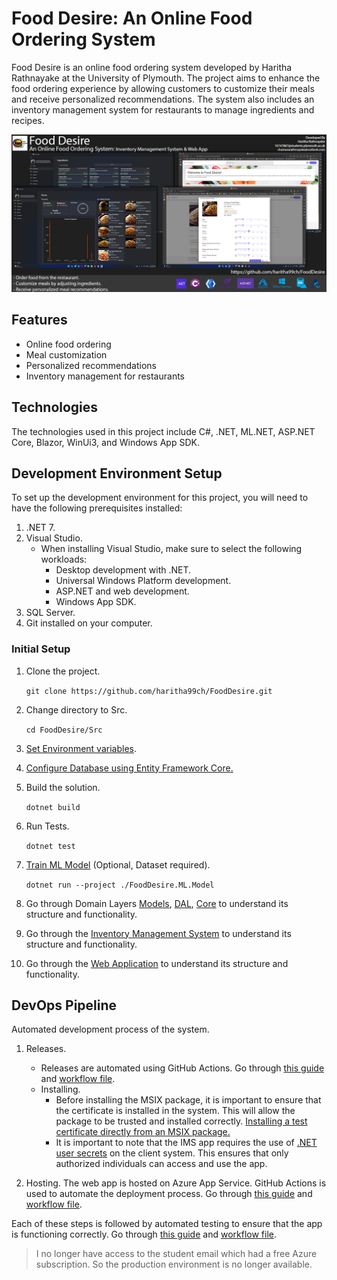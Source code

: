 # Food Desire: An Online Food Ordering System

Food Desire is an online food ordering system developed by Haritha Rathnayake at the University of Plymouth. The project aims to enhance the food ordering experience by allowing customers to customize their meals and receive personalized recommendations. The system also includes an inventory management system for restaurants to manage ingredients and recipes.

![Poster](Images/Food%20Desire%20Poster.png)

## Features

- Online food ordering
- Meal customization
- Personalized recommendations
- Inventory management for restaurants

## Technologies

The technologies used in this project include C#, .NET, ML.NET, ASP.NET Core, Blazor, WinUi3, and Windows App SDK.

## Development Environment Setup

To set up the development environment for this project, you will need to have the following prerequisites installed:

1. .NET 7.
2. Visual Studio.
    - When installing Visual Studio, make sure to select the following workloads:
      - Desktop development with .NET.
      - Universal Windows Platform development.
      - ASP.NET and web development.
      - Windows App SDK.
3. SQL Server.
4. Git installed on your computer.

### Initial Setup

1. Clone the project.

    `git clone https://github.com/haritha99ch/FoodDesire.git`

2. Change directory to Src.

    `cd FoodDesire/Src`

3. [Set Environment variables](Src/FoodDesire.AppSettings/README.md#setting-environment-variables).
4. [Configure Database using Entity Framework Core.](Src/FoodDesire.DAL/README.md#database-migrations)
5. Build the solution.

    `dotnet build`

6. Run Tests.

    `dotnet test`

7. [Train ML Model](Src/FoodDesire.ML.Model/README.md) (Optional, Dataset required).

    `dotnet run --project ./FoodDesire.ML.Model`

8. Go through Domain Layers [Models](Src/FoodDesire.Models/README.md), [DAL](Src/FoodDesire.DAL/README.md), [Core](Src/FoodDesire.Core/README.md) to understand its structure and functionality.
9. Go through the [Inventory Management System](Src/FoodDesire.IMS/README.md) to understand its structure and functionality.
10. Go through the [Web Application](Src/FoodDesire.Web.API/README.md) to understand its structure and functionality.

## DevOps Pipeline

Automated development process of the system.

1. Releases.
    - Releases are automated using GitHub Actions. Go through [this guide](https://github.com/MicrosoftDocs/windows-dev-docs/blob/docs/hub/apps/package-and-deploy/ci-for-winui3.md) and [workflow file](.github/workflows/production-winui3-fooddesire-dotnet-desktop.yml).
    - Installing.
        - Before installing the MSIX package, it is important to ensure that the certificate is installed in the system. This will allow the package to be trusted and installed    correctly. [Installing a test certificate directly from an MSIX package.](https://www.advancedinstaller.com/install-test-certificate-from-msix.html)
        - It is important to note that the IMS app requires the use of [.NET user secrets](Src/FoodDesire.AppSettings/README.md#setting-environment-variables) on the client system. This ensures that only authorized individuals can access and use the app.

2. Hosting.
    The web app is hosted on Azure App Service. GitHub Actions is used to automate the deployment process. Go through [this guide](https://learn.microsoft.com/en-us/dotnet/devops/github-actions-overview) and [workflow file](.github/workflows/production-web_app-fooddesire-web-sea-dev-001.yml).

Each of these steps is followed by automated testing to ensure that the app is functioning correctly. Go through [this guide](https://learn.microsoft.com/en-us/dotnet/devops/dotnet-test-github-action) and [workflow file](.github/workflows/dotnet-desktop.yml).

> I no longer have access to the student email which had a free Azure subscription. So the production environment is no longer available.
